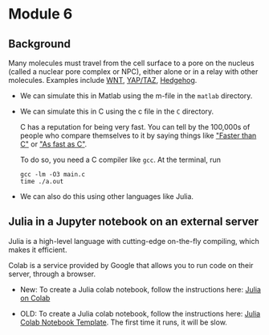 # Module 6

## Background

Many molecules must travel from the cell surface to a pore on the nucleus (called a nuclear pore complex or NPC), either alone or in a relay with other molecules. Examples include [WNT](https://www.google.com/search?q=wnt+pathway&tbm=isch), [YAP/TAZ](https://www.google.com/search?q=yap+taz+pathway&tbm=isch), [Hedgehog](https://www.google.com/search?q=hedgehog+signaling+pathway&tbm=isch).

* We can simulate this in Matlab using the m-file in the `matlab` directory.

* We can simulate this in C using the c file in the `C` directory.

  C has a reputation for being very fast. You can tell by the 100,000s of people who compare themselves to it by saying things like ["Faster than C"](https://www.google.com/search?q=Faster+than+C) or ["As fast as C"](https://www.google.com/search?q=As+fast+as+C).

  To do so, you need a C compiler like `gcc`. At the terminal, run

    ```
    gcc -lm -O3 main.c
    time ./a.out
    ```

* We can also do this using other languages like Julia.

## Julia in a Jupyter notebook on an external server

Julia is a high-level language with cutting-edge on-the-fly compiling, which makes it efficient. 

Colab is a service provided by Google that allows you to run code on their server, through a browser. 

* New: To create a Julia colab notebook, follow the instructions here: [Julia on Colab](https://github.com/Dsantra92/Julia-on-Colab/blob/master/Julia_on_colab.ipynb)

* OLD: To create a Julia colab notebook, follow the instructions here: [Julia Colab Notebook Template](https://github.com/ageron/julia_notebooks). The first time it runs, it will be slow. 